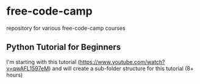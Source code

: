 # free-code-camp
repository for various free-code-camp courses

## Python Tutorial for Beginners
I'm starting with this tutorial (https://www.youtube.com/watch?v=qwAFL1597eM) and will create a sub-folder structure for this tutorial (8+ hours)
